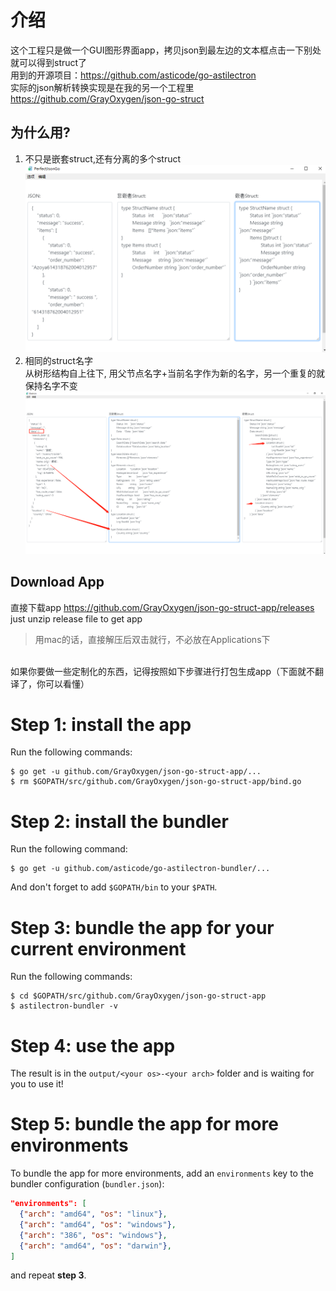 
# 介绍
这个工程只是做一个GUI图形界面app，拷贝json到最左边的文本框点击一下别处就可以得到struct了 <br>
用到的开源项目：https://github.com/asticode/go-astilectron<br>
实际的json解析转换实现是在我的另一个工程里 https://github.com/GrayOxygen/json-go-struct
## 为什么用?
1. 不只是嵌套struct,还有分离的多个struct<br>
![screenshot](screenshot.png)
2. 相同的struct名字<br>
    从树形结构自上往下, 用父节点名字+当前名字作为新的名字，另一个重复的就保持名字不变
![screenshot](screenshot3.png)
## Download App
直接下载app https://github.com/GrayOxygen/json-go-struct-app/releases just unzip release file to get app

>用mac的话，直接解压后双击就行，不必放在Applications下

</br> 如果你要做一些定制化的东西，记得按照如下步骤进行打包生成app（下面就不翻译了，你可以看懂）


# Step 1: install the app

Run the following commands:

    $ go get -u github.com/GrayOxygen/json-go-struct-app/...
    $ rm $GOPATH/src/github.com/GrayOxygen/json-go-struct-app/bind.go

# Step 2: install the bundler

Run the following command:

    $ go get -u github.com/asticode/go-astilectron-bundler/...
    
And don't forget to add `$GOPATH/bin` to your `$PATH`.
    
# Step 3: bundle the app for your current environment

Run the following commands:

    $ cd $GOPATH/src/github.com/GrayOxygen/json-go-struct-app
    $ astilectron-bundler -v
    
# Step 4: use the app

The result is in the `output/<your os>-<your arch>` folder and is waiting for you to use it!

# Step 5: bundle the app for more environments

To bundle the app for more environments, add an `environments` key to the bundler configuration (`bundler.json`):

```json
"environments": [
  {"arch": "amd64", "os": "linux"},
  {"arch": "amd64", "os": "windows"},
  {"arch": "386", "os": "windows"},
  {"arch": "amd64", "os": "darwin"},
]
```

and repeat **step 3**.
